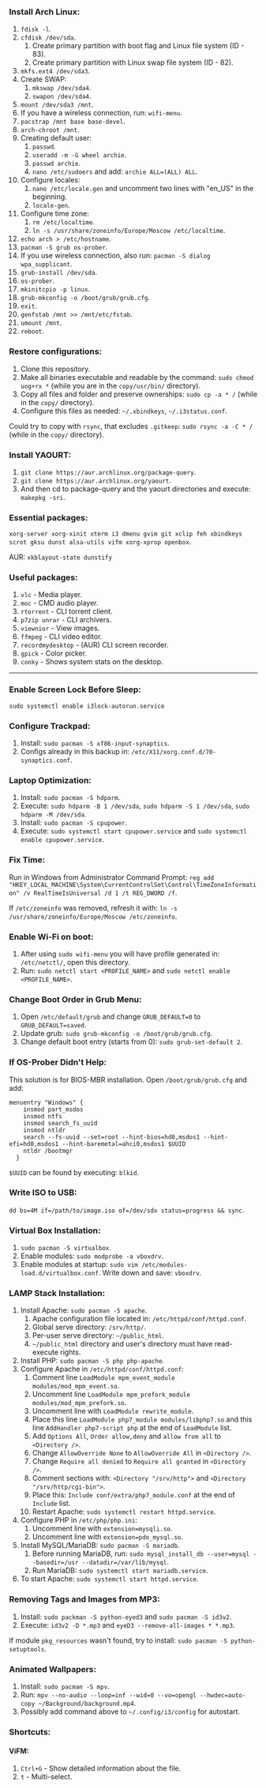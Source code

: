 ### Install Arch Linux:
1. `fdisk -l`.
2. `cfdisk /dev/sda`.
    1. Create primary partition with boot flag and Linux file system (ID - 83).
    2. Create primary partition with Linux swap file system (ID - 82).
3. `mkfs.ext4 /dev/sda3`.
4. Create SWAP:
    1. `mkswap /dev/sda4`.
    2. `swapon /dev/sda4`.
5. `mount /dev/sda3 /mnt`.
5. If you have a wireless connection, run: `wifi-menu`.
6. `pacstrap /mnt base base-devel`.
7. `arch-chroot /mnt`.
8. Creating default user:
    1. `passwd`.
    2. `useradd -m -G wheel archie`.
    3. `passwd archie`.
    4. `nano /etc/sudoers` and add: `archie ALL=(ALL) ALL`.
9. Configure locales:
    1. `nano /etc/locale.gen` and uncomment two lines with "en_US" in the beginning.
    2. `locale-gen`.
10. Configure time zone:
    1. `rm /etc/localtime`.
    2. `ln -s /usr/share/zoneinfo/Europe/Moscow /etc/localtime`.
11. `echo arch > /etc/hostname`.
12. `pacman -S grub os-prober`.
12. If you use wireless connection, also run: `pacman -S dialog wpa_supplicant`.
13. `grub-install /dev/sda`.
14. `os-prober`.
15. `mkinitcpio -p linux`.
16. `grub-mkconfig -o /boot/grub/grub.cfg`.
17. `exit`.
18. `genfstab /mnt >> /mnt/etc/fstab`.
19. `umount /mnt`.
20. `reboot`.

### Restore configurations:
1. Clone this repository.
2. Make all binaries executable and readable by the command: `sudo chmod uog+rx *` (while you are in the `copy/usr/bin/` directory).
3. Copy all files and folder and preserve ownerships: `sudo cp -a * /` (while in the `copy/` directory).
4. Configure this files as needed: `~/.xbindkeys`, `~/.i3status.conf`.

Could try to copy with `rsync`, that excludes `.gitkeep`: `sudo rsync -a -C * /` (while in the `copy/` directory).

### Install YAOURT:
1. `git clone https://aur.archlinux.org/package-query`.
2. `git clone https://aur.archlinux.org/yaourt`.
3. And then cd to package-query and the yaourt directories and execute: `makepkg -sri`.
### Essential packages:
`xorg-server xorg-xinit xterm i3 dmenu gvim git xclip feh xbindkeys scrot gksu dunst alsa-utils vifm xorg-xprop openbox`.

AUR: `xkblayout-state dunstify`

### Useful packages:
1. `vlc` - Media player.
1.  `moc` - CMD audio player.
2. `rtorrent` - CLI torrent client.
3. `p7zip unrar` - CLI archivers.
4. `viewnior` - View images.
5. `ffmpeg` - CLI video editor.
6. `recordmydesktop` - (AUR) CLI screen recorder.
7. `gpick` - Color picker.
8. `conky` - Shows system stats on the desktop.

------

### Enable Screen Lock Before Sleep:
`sudo systemctl enable i3lock-autorun.service`

### Configure Trackpad:
1. Install: `sudo pacman -S xf86-input-synaptics`.
2. Configs already in this backup in: `/etc/X11/xorg.conf.d/70-synaptics.conf`.

### Laptop Optimization:
1. Install: `sudo pacman -S hdparm`.
2. Execute: `sudo hdparm -B 1 /dev/sda`, `sudo hdparm -S 1 /dev/sda`, `sudo hdparm -M /dev/sda`.
3. Install: `sudo pacman -S cpupower`.
4. Execute: `sudo systemctl start cpupower.service` and `sudo systemctl enable cpupower.service`.

### Fix Time:
Run in Windows from Administrator Command Prompt: `reg add "HKEY_LOCAL_MACHINE\System\CurrentControlSet\Control\TimeZoneInformation" /v RealTimeIsUniversal /d 1 /t REG_DWORD /f`.

If `/etc/zoneinfo` was removed, refresh it with: `ln -s /usr/share/zoneinfo/Europe/Moscow /etc/zoneinfo`.

### Enable Wi-Fi on boot:
1. After using `sudo wifi-menu` you will have profile generated in: `/etc/netctl/`, open this directory.
2. Run: `sudo netctl start <PROFILE_NAME>` and `sudo netctl enable <PROFILE_NAME>`.

### Change Boot Order in Grub Menu:
1. Open `/etc/default/grub` and change `GRUB_DEFAULT=0` to `GRUB_DEFAULT=saved`.
2. Update grub: `sudo grub-mkconfig -o /boot/grub/grub.cfg`.
3. Change default boot entry (starts from 0): `sudo grub-set-default 2`.

### If OS-Prober Didn't Help:
This solution is for BIOS-MBR installation. Open `/boot/grub/grub.cfg` and add:

```
menuentry "Windows" {
    insmod part_msdos
    insmod ntfs
    insmod search_fs_uuid
    insmod ntldr     
    search --fs-uuid --set=root --hint-bios=hd0,msdos1 --hint-efi=hd0,msdos1 --hint-baremetal=ahci0,msdos1 $UUID
    ntldr /bootmgr
  }
  ```
  
  `$UUID` can be found by executing: `blkid`.

### Write ISO to USB:
`dd bs=4M if=/path/to/image.iso of=/dev/sdx status=progress && sync`.

### Virtual Box Installation:
1. `sudo pacman -S virtualbox`.
2. Enable modules: `sudo modprobe -a vboxdrv`.
3. Enable modules at startup: `sudo vim /etc/modules-load.d/virtualbox.conf`. Write down and save: `vboxdrv`.

### LAMP Stack Installation:
1. Install Apache: `sudo pacman -S apache`.
    1. Apache configuration file located in: `/etc/httpd/conf/httpd.conf`.
    2. Global serve directory: `/srv/http/`.
    3. Per-user serve directory: `~/public_html`.
    4. `~/public_html` directory and user's directory must have read-execute rights.
2. Install PHP: `sudo pacman -S php php-apache`.
3. Configure Apache in `/etc/httpd/conf/httpd.conf`:
    1. Comment line `LoadModule mpm_event_module modules/mod_mpm_event.so`.
    1. Uncomment line `LoadModule mpm_prefork_module modules/mod_mpm_prefork.so`.
    1. Uncomment line with `LoadModule rewrite_module`.
    2. Place this line `LoadModule php7_module modules/libphp7.so` and this line `AddHandler php7-script php` at the end of `LoadModule` list.
    1. Add `Options All`, `Order allow,deny` and `allow from all` to `<Directory />`.
    1. Change `AllowOverride None` to `AllowOverride All` in `<Directory />`.
    1. Change `Require all denied` to `Require all granted` in `<Directory />`.
    1. Comment sections with: `<Directory "/srv/http">` and `<Directory "/srv/http/cgi-bin">`.
    3. Place this: `Include conf/extra/php7_module.conf` at the end of `Include` list.
    4. Restart Apache: `sudo systemctl restart httpd.service`.
1. Configure PHP in `/etc/php/php.ini`:
    1. Uncomment line with `extension=mysqli.so`.
    2. Uncomment line with `extension=pdo_mysql.so`.
4. Install MySQL/MariaDB: `sudo pacman -S mariadb`.
    1. Before running MariaDB, run: `sudo mysql_install_db --user=mysql --basedir=/usr --datadir=/var/lib/mysql`.
    2. Run MariaDB: `sudo systemctl start mariadb.service`.
5. To start Apache: `sudo systemctl start httpd.service`.

### Removing Tags and Images from MP3:
1. Install: `sudo packman -S python-eyed3` and `sudo pacman -S id3v2`.
2. Execute: `id3v2 -D *.mp3` and `eyeD3 --remove-all-images * *.mp3`.

If module `pkg_resources` wasn't found, try to install: `sudo pacman -S python-setuptools`.

### Animated Wallpapers:
1. Install: `sudo pacman -S mpv`.
2. Run: `mpv --no-audio --loop=inf --wid=0 --vo=opengl --hwdec=auto-copy ~/Background/background.mp4`.
3. Possibly add command above to `~/.config/i3/config` for autostart.

### Shortcuts:
#### ViFM:
1. `Ctrl+G` - Show detailed information about the file.
2. `t` - Multi-select.
